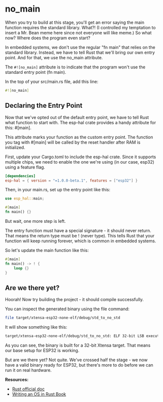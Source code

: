 # no_main

When you try to build at this stage, you'll get an error saying the main function requires the standard library. What?! (I controlled my temptation to insert a Mr. Bean meme here since not everyone will like meme.) So what now? Where does the program even start?

In embedded systems, we don't use the regular "fn main" that relies on the standard library. Instead, we have to tell Rust that we'll bring our own entry point. And for that, we use the no_main attribute.

The `#![no_main]` attribute is to indicate that the program won't use the standard entry point (fn main).

In the top of your src/main.rs file, add this line:

```rs
#![no_main]
```

## Declaring the Entry Point

Now that we've opted out of the default entry point, we have to tell Rust what function to start with. The esp-hal crate provides a handy attribute for this: #[main].

This attribute marks your function as the custom entry point. The function you tag with #[main] will be called by the reset handler after RAM is initialized.

First, update your Cargo.toml to include the esp-hal crate. Since it supports multiple chips, we need to enable the one we're using (in our case, esp32) using a feature flag.

```toml
[dependencies]
esp-hal = { version = "=1.0.0-beta.1", features = ["esp32"] }
```

Then, in your main.rs, set up the entry point like this:

```rust
use esp_hal::main;

#[main]
fn main() {}

```

But wait, one more step is left.

The entry function must have a special signature - it should never return. That means the return type must be ! (never type). This tells Rust that your function will keep running forever, which is common in embedded systems.

So let's update the main function like this:

```rust
#[main]
fn main() -> ! {
    loop {}
}
```

## Are we there yet?

Hoorah! Now try building the project - it should compile successfully.

You can inspect the generated binary using the file command:

```sh
file target/xtensa-esp32-none-elf/debug/std_to_no_std
```

It will show something like this:

```sh
target/xtensa-esp32-none-elf/debug/std_to_no_std: ELF 32-bit LSB executable, Tensilica Xtensa, version 1 (SYSV), statically linked, with debug_info, not stripped
```
As you can see, the binary is built for a 32-bit Xtensa target. That means our base setup for ESP32 is working.

But are we there yet? Not quite. We've crossed half the stage - we now have a valid binary ready for ESP32, but there's more to do before we can run it on real hardware.


**Resources:**
- [Rust official doc](https://doc.rust-lang.org/reference/crates-and-source-files.html?highlight=no_main#the-no_main-attribute)
- [Writing an OS in Rust Book](https://os.phil-opp.com/freestanding-rust-binary/#overwriting-the-entry-point)

